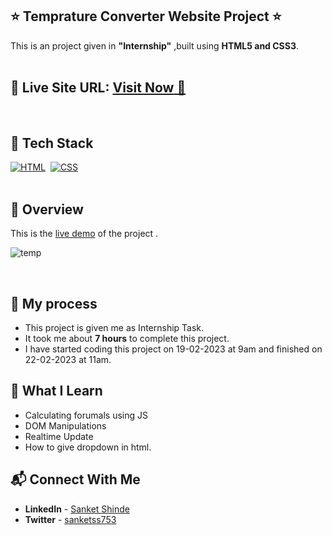 ## ⭐ Temprature Converter Website Project ⭐

This is an project given in **"Internship"** ,built using **HTML5 and CSS3**.
<br>
<br>

## 📌 **Live Site URL:** <a href="https://0q142j.csb.app/">**Visit Now** 🚀</a>

<br>

## 📌 Tech Stack

[![HTML](https://img.shields.io/badge/html5%20-%23E34F26.svg?&style=for-the-badge&logo=html5&logoColor=white)](https://github.com/coderak07)&nbsp;
[![CSS](https://img.shields.io/badge/css3%20-%231572B6.svg?&style=for-the-badge&logo=css3&logoColor=white)](https://https://github.com/coderak07)&nbsp;
<br>
<br>

## 📌 Overview
This is the [live demo](https://app.flonnect.com/view/video/sanketss753/Flonnect_2023-02-22_12a75243-7f1e-4013-b776-0af4fa54f1f4) of the project . 






![temp](https://user-images.githubusercontent.com/119719784/220550751-8279823d-0b1b-40a2-8bee-b0a293911c2f.png)




<br>

## 📌 My process

- This project is given me as Internship Task.
- It took me about **7 hours** to complete this project.
- I have started coding this project on 19-02-2023 at 9am and finished on 22-02-2023 at 11am.

## 📌 What I Learn

- Calculating forumals using JS
- DOM Manipulations
- Realtime Update
- How to give dropdown in html.

## 📬 Connect With Me

- **LinkedIn** - [Sanket Shinde](https://www.linkedin.com/in/sanket0753)
- **Twitter** -  [sanketss753](https://twitter.com/home?lang=en)
